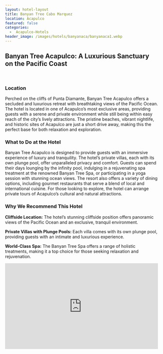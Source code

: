 ```yaml
---
layout: hotel-layout
title: Banyan Tree Cabo Marquez
location: Acapulco
featured: false
categories:
  -  Acapulco-Hotels
header_image: /images/hotels/banyanaca/banyanaca1.webp
---
```

## Banyan Tree Acapulco: A Luxurious Sanctuary on the Pacific Coast
&nbsp;

### Location

Perched on the cliffs of Punta Diamante, Banyan Tree Acapulco offers a secluded and luxurious retreat with breathtaking views of the Pacific Ocean. The hotel is located in one of Acapulco’s most exclusive areas, providing guests with a serene and private environment while still being within easy reach of the city’s lively attractions. The pristine beaches, vibrant nightlife, and historic sites of Acapulco are just a short drive away, making this the perfect base for both relaxation and exploration.

### What to Do at the Hotel

Banyan Tree Acapulco is designed to provide guests with an immersive experience of luxury and tranquility. The hotel’s private villas, each with its own plunge pool, offer unparalleled privacy and comfort. Guests can spend their days lounging by the infinity pool, indulging in a rejuvenating spa treatment at the renowned Banyan Tree Spa, or participating in a yoga session with stunning ocean views. The resort also offers a variety of dining options, including gourmet restaurants that serve a blend of local and international cuisine. For those looking to explore, the hotel can arrange private tours of Acapulco’s cultural and natural attractions.

### Why We Recommend This Hotel

**Cliffside Location:** The hotel’s stunning cliffside position offers panoramic views of the Pacific Ocean and an exclusive, tranquil environment.&nbsp;

**Private Villas with Plunge Pools:** Each villa comes with its own plunge pool, providing guests with an intimate and luxurious experience.&nbsp;

**World-Class Spa:** The Banyan Tree Spa offers a range of holistic treatments, making it a top choice for those seeking relaxation and rejuvenation.


<style>.embed-container { position: relative; padding-bottom: 56.25%; height: 0; overflow: hidden; max-width: 100%; } .embed-container iframe, .embed-container object, .embed-container embed { position: absolute; top: 0; left: 0; width: 100%; height: 100%; }</style><div class='embed-container'><iframe src='https://www.youtube.com/embed/pi8508awJ80' frameborder='0' allowfullscreen></iframe></div>